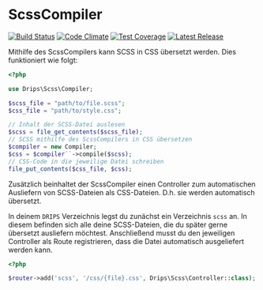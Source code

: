 # ScssCompiler

[![Build Status](https://travis-ci.org/Prowect/Scss.svg)](https://travis-ci.org/Prowect/Scss)
[![Code Climate](https://codeclimate.com/github/Prowect/ScssCompiler/badges/gpa.svg)](https://codeclimate.com/github/Prowect/ScssCompiler)
[![Test Coverage](https://codeclimate.com/github/Prowect/ScssCompiler/badges/coverage.svg)](https://codeclimate.com/github/Prowect/ScssCompiler/coverage)
[![Latest Release](https://img.shields.io/packagist/v/drips/Scss.svg)](https://packagist.org/packages/drips/scss)

Mithilfe des ScssCompilers kann SCSS in CSS übersetzt werden. Dies funktioniert wie folgt:

```php
<?php

use Drips\Scss\Compiler;

$scss_file = "path/to/file.scss";
$css_file = "path/to/style.css";

// Inhalt der SCSS-Datei auslesen
$scss = file_get_contents($scss_file);
// SCSS mithilfe des ScssCompilers in CSS übersetzen
$compiler = new Compiler;
$css = $compiler``->compile($scss);
// CSS-Code in die jeweilige Datei schreiben
file_put_contents($css_file, $css);
```

Zusätzlich beinhaltet der ScssCompiler einen Controller zum automatischen Ausliefern von SCSS-Dateien als CSS-Dateien. D.h. sie werden automatisch übersetzt.

In deinem `DRIPS` Verzeichnis legst du zunächst ein Verzeichnis `scss` an. In diesem befinden sich alle deine SCSS-Dateien, die du später gerne übersetzt ausliefern möchtest. Anschließend musst du den jeweiligen Controller als Route registrieren, dass die Datei automatisch ausgeliefert werden kann.

```php
<?php

$router->add('scss', '/css/{file}.css', Drips\Scss\Controller::class);
```